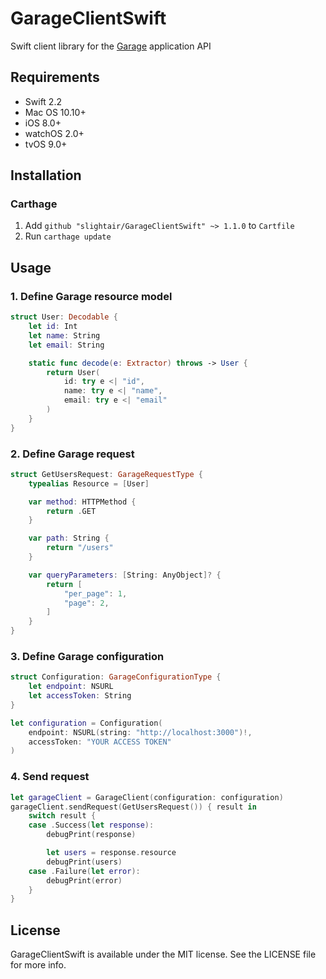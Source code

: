 # GarageClientSwift

Swift client library for the [Garage](https://github.com/cookpad/garage) application API

## Requirements

- Swift 2.2
- Mac OS 10.10+
- iOS 8.0+
- watchOS 2.0+
- tvOS 9.0+

## Installation

### Carthage

1. Add `github "slightair/GarageClientSwift" ~> 1.1.0` to `Cartfile`
1. Run `carthage update`

## Usage

### 1. Define Garage resource model

```swift
struct User: Decodable {
    let id: Int
    let name: String
    let email: String

    static func decode(e: Extractor) throws -> User {
        return User(
            id: try e <| "id",
            name: try e <| "name",
            email: try e <| "email"
        )
    }
}
```

### 2. Define Garage request

```swift
struct GetUsersRequest: GarageRequestType {
    typealias Resource = [User]

    var method: HTTPMethod {
        return .GET
    }

    var path: String {
        return "/users"
    }

    var queryParameters: [String: AnyObject]? {
        return [
            "per_page": 1,
            "page": 2,
        ]
    }
}
```

### 3. Define Garage configuration

```swift
struct Configuration: GarageConfigurationType {
    let endpoint: NSURL
    let accessToken: String
}

let configuration = Configuration(
    endpoint: NSURL(string: "http://localhost:3000")!,
    accessToken: "YOUR ACCESS TOKEN"
)
```

### 4. Send request

```swift
let garageClient = GarageClient(configuration: configuration)
garageClient.sendRequest(GetUsersRequest()) { result in
    switch result {
    case .Success(let response):
        debugPrint(response)

        let users = response.resource
        debugPrint(users)
    case .Failure(let error):
        debugPrint(error)
    }
}
```

## License

GarageClientSwift is available under the MIT license. See the LICENSE file for more info.
